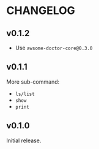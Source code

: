 # CHANGELOG

## v0.1.2

- Use `awsome-doctor-core@0.3.0`

## v0.1.1

More sub-command:

- `ls/list`
- `show`
- `print`

## v0.1.0

Initial release.
